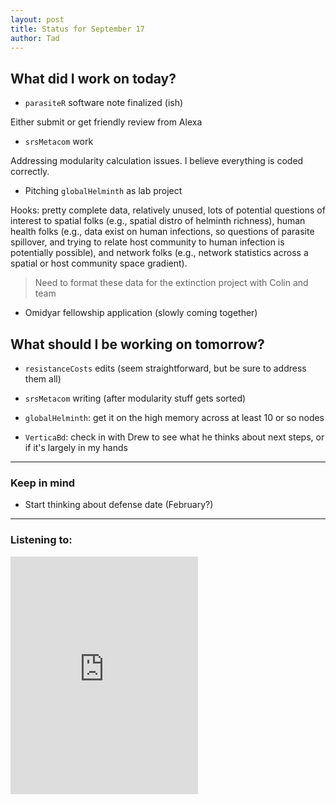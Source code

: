 ```yaml
---
layout: post
title: Status for September 17
author: Tad
---
```



## What did I work on today?

* `parasiteR` software note finalized (ish)

Either submit or get friendly review from Alexa


* `srsMetacom` work 

Addressing modularity calculation issues. I believe everything is coded correctly. 

* Pitching `globalHelminth` as lab project

Hooks: pretty complete data, relatively unused, lots of potential questions of interest to spatial folks (e.g., spatial distro of helminth richness), human health folks (e.g., data exist on human infections, so questions of parasite spillover, and trying to relate host community to human infection is potentially possible), and network folks (e.g., network statistics across a spatial or host community space gradient).

> Need to format these data for the extinction project with Colin and team

* Omidyar fellowship application (slowly coming together)


## What should I be working on tomorrow?

* `resistanceCosts` edits (seem straightforward, but be sure to address them all)

* `srsMetacom` writing (after modularity stuff gets sorted)

* `globalHelminth`: get it on the high memory across at least 10 or so nodes

* `VerticaBd`: check in with Drew to see what he thinks about next steps, or if it's largely in my hands






---

### Keep in mind

* Start thinking about defense date (February?)



---

### Listening to:

<iframe src="https://embed.spotify.com/?uri=spotify:track:4GpmgOiFG2WxiiXHthNkuz" width="300" height="380" frameborder="0" allowtransparency="true"></iframe>



<i class="fa fa-code" style="color:pink"> </i>

